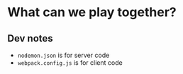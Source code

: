 # What can we play together?

## Dev notes
* `nodemon.json` is for server code
* `webpack.config.js` is for client code
